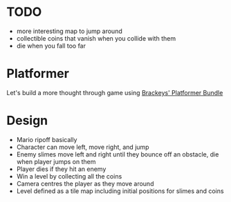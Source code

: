 # TODO
- more interesting map to jump around
- collectible coins that vanish when you collide with them
- die when you fall too far

# Platformer
Let's build a more thought through game using [Brackeys' Platformer Bundle](https://brackeysgames.itch.io/brackeys-platformer-bundle)

# Design
- Mario ripoff basically
- Character can move left, move right, and jump
- Enemy slimes move left and right until they bounce off an obstacle, die when player jumps on them
- Player dies if they hit an enemy
- Win a level by collecting all the coins
- Camera centres the player as they move around
- Level defined as a tile map including initial positions for slimes and coins
